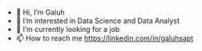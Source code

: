 - 👋 Hi, I’m Galuh
- 👀 I’m interested in Data Science and Data Analyst
- 🌱 I’m currently looking for a job
- 📫 How to reach me https://linkedin.com/in/galuhsapt

<!---
galuhsapt/galuhsapt is a ✨ special ✨ repository because its `README.md` (this file) appears on your GitHub profile.
You can click the Preview link to take a look at your changes.
--->
